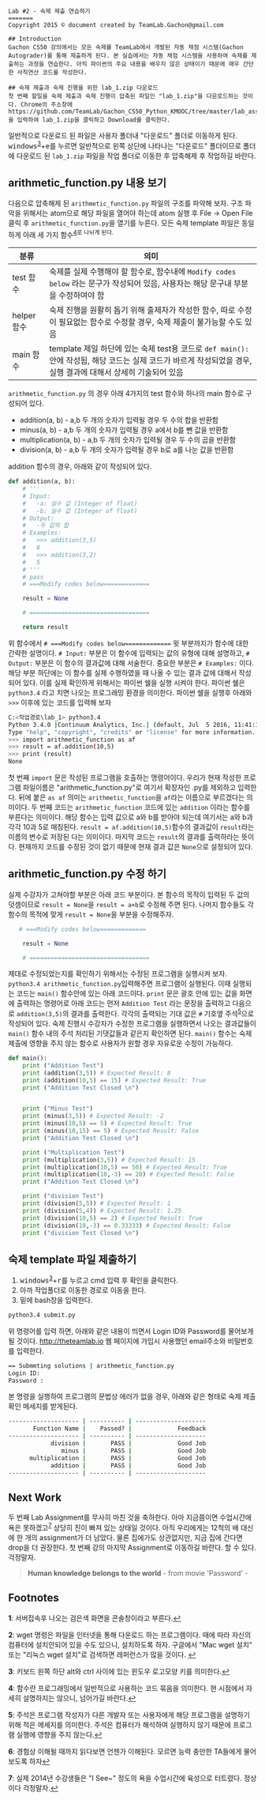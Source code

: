 ````
Lab #2 - 숙제 제출 연습하기
=======
Copyright 2015 © document created by TeamLab.Gachon@gmail.com

## Introduction
Gachon CS50 강의에서는 모든 숙제를 TeamLab에서 개발된 자동 채점 시스템(Gachon Autograder)를 통해 제출하게 된다. 본 실습에서는 자동 채점 시스템을 사용하여 숙제를 제출하는 과정을 연습한다. 아직 파이썬의 주요 내용을 배우지 않은 상태이기 때문에 매우 간단한 사칙연산 코드를 작성한다.

## 숙제 제출과 숙제 진행을 위한 lab_1.zip 다운로드
첫 번째 할일을 숙제 제출과 숙제 진행이 압축된 파일인 "lab_1.zip"을 다운로드하는 것이다. Chrome의 주소창에 https://github.com/TeamLab/Gachon_CS50_Python_KMOOC/tree/master/lab_assignment/lab_1 을 입력하여 lab_1.zip을 클릭하고 Download를 클릭한다.
````
일반적으로 다운로드 된 파일은 사용자 폴더내 "다운로드" 폴더로 이동하게 된다. <kbd>windows</kbd><sup id="windows">[3](#f3)</sup>+<kbd>e</kbd>를 누르면 일반적으로 왼쪽 상단에 나타나는 "다운로드" 폴더이므로 폴더에 다운로드 된 `lab_1.zip` 파일을 작업 폴더로 이동한 후 압축해제 후 작업하길 바란다.


## arithmetic_function.py 내용 보기
다음으로 압축해제 된 `arithmetic_function.py` 파일의 구조를 파악해 보자. 구조 파악을 위해서는 atom으로 해당 파일을 열어야 하는데 atom 실행 후 File ->  Open File 클릭 후 `arithmetic_function.py`을 열기를 누른다.
모든 숙제 template 파일은 동일하게 아래 세 가지 함수<sup id="function">[4](#f4)로 나뉘게 된다.

분류           | 의미 
--------       | ---
test 함수      | 숙제를 실제 수행해야 할 함수로, 함수내에 `Modify codes below` 라는 문구가 작성되어 있음,  사용자는 해당 문구내 부분을 수정하여야 함
helper 함수    | 숙제 진행을 원활히 돕기 위해 출제자가 작성한 함수, 따로 수정이 필요없는 함수로 수정할 경우, 숙제 제출이 불가능할 수도 있음
main 함수       | template 제일 하단에 있는 숙제 test용 코드로 `def main():` 안에 작성됨, 해당 코드는 실제 코드가 바르게 작성되었을 경우, 실행 결과에 대해서 상세히 기술되어 있음

`arithmetic_function.py` 의 경우 아래 4가지의 test 함수와 하나의 main 함수로 구성되어 있다.

- addition(a, b) - a,b 두 개의 숫자가 입력될 경우 두 수의 합을 반환함 
- minus(a, b) - a,b 두 개의 숫자가 입력될 경우 a에서 b를 뺀 값을 반환함
- multiplication(a, b) - a,b 두 개의 숫자가 입력될 경우 두 수의 곱을 반환함
- division(a, b) - a,b 두 개의 숫자가 입력될 경우 b로 a를 나눈 값을 반환함 

addition 함수의 경우, 아래와 같이 작성되어 있다.
```python
def addition(a, b):
    # '''
    # Input:
    #   -a: 실수 값 (Integer of float)
    #   -b: 실수 값 (Integer of float)
    # Output:
    #   -두 값의 합
    # Examples:
    #   >>> addition(3,5)
    #   8
    #   >>> addition(3,2)
    #   5
    # '''
    # pass
    # ===Modify codes below=============

    result = None 

    # ==================================

    return result
```   

위 함수에서 `# ===Modify codes below=============` 윗 부분까지가 함수에 대한 간략한 설명이다. `# Input:` 부분은 이 함수에 입력되는 값의 유형에 대해 설명하고, `# Output:` 부분은 이 함수의 결과값에 대해 서술한다. 중요한 부분은 `# Examples:` 이다. 해당 부분 하단에는 이 함수를 실제 수행하였을 때 나올 수 있는 결과 값에 대해서 작성되어 있다. 이를 실제 확인하게 위해서는 파이썬 쉘을 실행 시켜야 한다. 파이썬 쉘은 `python3.4` 라고 치면 나오는 프로그래밍 환경을 의미한다. 파이썬 쉘을 실행후 아래와 `>>>` 이후에 있는 코드를 입력해 보자 

```bash
C:<작업경로\lab_1> python3.4
Python 3.4.0 |Continuum Analytics, Inc.| (default, Jul  5 2016, 11:41:13) [MSC v.1900 64 bit (AMD64)] on win32[GCC 4.8.2] on linux
Type "help", "copyright", "credits" or "license" for more information.
>>> import arithmetic_function as af
>>> result = af.addition(10,5)
>>> print (result)
None
```

첫 번째 `import` 문은 작성된 프로그램을 호출하는 명령어이다. 우리가 현재 작성한 프로그램 파일이름은 "arithmetic_function.py"로 여기서 확장자인 .py를 제외하고 입력한다. 뒤에 붙은 `as af` 의미는 `arithmetic_function`을 `af`라는 이름으로 부르겠다는 의미이다. 두 번째 코드는 `arithmetic_function` 코드에 있는 `addition` 이라는 함수를 부른다는 의미이다. 해당 함수는 입력 값으로 a와 b를 받아야 되는데 여기서는 a와 b과 각각 10과 5로 매칭된다. `result = af.addition(10,5)`함수의 결과값이 `result`라는 이름의 변수로 저장된 다는 의미이다. 마지막 코드는 `result`의 결과를 출력하라는 뜻이다. 현재까지 코드를 수정된 것이 없기 때문에 현재 결과 값은 `None`으로 설정되어 있다.  

## arithmetic_function.py 수정 하기
실제 수강자가 고쳐야할 부분은 아래 코드 부분이다. 본 함수의 목적이 입력된 두 값의 덧셈이므로 `result = None`을 `result = a+b`로 수정해 주면 된다. 나머지 함수들도 각 함수의 목적에 맞게 `result = None`을 부분을 수정해주자.

```python
   # ===Modify codes below=============

    result = None 

    # ==================================
```
제대로 수정되었는지를 확인하기 위해서는 수정된 프로그램을 실행시켜 보자.  `python3.4 arithmetic_function.py`입력해주면 프로그램이 실행된다. 이때 실행되는 코드는 `main()` 함수안에 있는 아래 코드이다. `print` 문은 괄호 안에 있는 값을 화면에 출력하는 명령어로 아래 코드는 먼저 `Addition Test` 라는 문장을 출력하고 다음으로 `addition(3,5)`의 결과를 출력한다. 각각의 출력되는 기대 값은 `#` 기호옆 주석<sup id="comment">[5](#f5)</sup>으로 작성되어 있다. 숙제 진행시 수강자가 수정한 프로그램을 실행하면서 나오는 결과값들이 `main()` 함수 내의 주석 처리된 기댓값들과 같은지 확인하면 된다. `main()` 함수는 숙제 제출에 영향을 주지 않는 함수로 사용자가 원할 경우 자유로운 수정이 가능하다.

```python
def main():
    print ("Addition Test")
    print (addition(3,5)) # Expected Result: 8
    print (addition(10,5) == 15) # Expected Result: True
    print ("Addition Test Closed \n")


    print ("Minus Test")
    print (minus(3,5)) # Expected Result: -2
    print (minus(10,5) == 5) # Expected Result: True
    print (minus(10,15) == 5) # Expected Result: False
    print ("Addition Test Closed \n")

    print ("Multiplication Test")
    print (multiplication(3,5)) # Expected Result: 15
    print (multiplication(10,5) == 50) # Expected Result: True
    print (multiplication(10,-3) == 20) # Expected Result: False
    print ("Addition Test Closed \n")

    print ("division Test")
    print (division(5,5)) # Expected Result: 1
    print (division(5,4)) # Expected Result: 1.25
    print (division(10,5) == 2) # Expected Result: True
    print (division(10,-3) == 0.33333) # Expected Result: False
    print ("division Test Closed \n")
```

## 숙제 template 파일 제출하기
1. <kbd>windows</kbd><sup id="windows">[3](#f3)</sup>+<kbd>r</kbd>를 누르고 cmd 입력 후 확인을 클릭한다.
2. 아까 작업폴더로 이동한 경로로 이동을 한다.
3. 밑에 bash창을 입력한다.
```bash
python3.4 submit.py
```

위 명령어를 입력 하면, 아래와 같은 내용이 띄면서 Login ID와 Password를 물어보게 될 것이다. http://theteamlab.io 웹 페이지에 가입시 사용했던 email주소와 비밀번호를 입력한다.

```bash
== Submmting solutions | arithmetic_function.py
Login ID:
Password :
```

본 명령을 실행하여 프로그램의 문법상 에러가 없을 경우, 아래와 같은 형태로 숙제 제출 확인 메세지를 받게된다.

```bash
-------------------- | ---------- | --------------------
       Function Name |    Passed? |             Feedback
-------------------- | ---------- | --------------------
            division |       PASS |             Good Job
               minus |       PASS |             Good Job
      multiplication |       PASS |             Good Job
            addition |       PASS |             Good Job
-------------------- | ---------- | --------------------
```




## Next Work
두 번째 Lab Assignment를 무사히 마친 것을 축하한다. 아마 지금쯤이면 수업시간에 욕은 못하겠고<sup id="isee">[7](#f7)</sup> 상당히 진이 빠져 있는 상태일 것이다. 아직 우리에게는 12척의 배 대신에 한 개의 assignment가 더 남았다. 물론 집에가도 상관없지만, 지금 집에 간다면 drop을 더 권장한다. 첫 번째 강의 마지막 Assignment로 이동하길 바란다. 할 수 있다. 걱정말자.

> **Human knowledge belongs to the world** - from movie 'Password' -

## Footnotes
<b id="f1">1</b>: 서버접속후 나오는 검은색 화면을 콘솔창이라고 부른다.[↩](#console)

<b id="f2">2</b>: wget 명령은 파일을 인터넷을 통해 다운로드 하는 프로그램이다. 때에 따라 자신의 컴퓨터에 설치안되어 있을 수도 있으니, 설치하도록 하자. 구글에서 "Mac wget 설치" 또는 "리눅스 wget 설치"로 검색하면 레퍼런스가 많을 것이다. [↩](#wget)

<b id="f3">3</b>: 키보드 왼쪽 하단 alt와 ctrl 사이에 있는 윈도우 로고모양 키를 의미한다.[↩](#windows)

<b id="f4">4</b>: 함수란 프로그래밍에서 일반적으로 사용하는 코드 묶음을 의미한다. 현 시점에서 자세히 설명하지는 않으니, 넘어가길 바란다.[↩](#function)

<b id="f5">5</b>: 주석은 프로그램 작성자가 다른 개발자 또는 사용자에게 해당 프로그램을 설명하기 위해 적은 메세지를 의미한다. 주석은 컴퓨터가 해석하여 실행하지 않기 때문에 프로그램 실행에 영향을 주지 않는다.[↩](#comment)

<b id="f6">6</b>: 경험상 이해될 때까지 읽다보면 언젠가 이해된다. 모르면 능력 충만한 TA들에게 물어보도록 하자[↩](#read)

<b id="f7">7</b>: 실제 2014년 수강생들은 "I See~" 정도의 욕을 수업시간에 육성으로 터트렸다. 정상이다 걱정말자.[↩](#isee)


[1]: https://raw.githubusercontent.com/TeamLab/lab_for_gachon_cs50/master/submit_assignment.py
````
